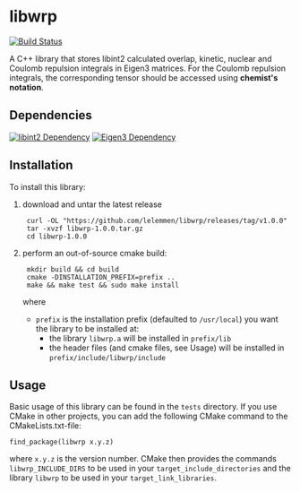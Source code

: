 # libwrp

[![Build Status](https://travis-ci.org/lelemmen/libwrp.svg?branch=master)](https://travis-ci.org/lelemmen/libwrp)

A C++ library that stores libint2 calculated overlap, kinetic, nuclear and Coulomb repulsion integrals in Eigen3 matrices. For the Coulomb repulsion integrals, the corresponding tensor should be accessed using **chemist's notation**.


## Dependencies
[![libint2 Dependency](https://img.shields.io/badge/LibInt-2.3.1+-blue.svg)](https://github.com/evaleev/libint)
[![Eigen3 Dependency](https://img.shields.io/badge/Eigen-3+-blue.svg)](http://eigen.tuxfamily.org/index.php?title=Main_Page)


## Installation
To install this library:
1. download and untar the latest release

        curl -OL "https://github.com/lelemmen/libwrp/releases/tag/v1.0.0"
        tar -xvzf libwrp-1.0.0.tar.gz
        cd libwrp-1.0.0

2. perform an out-of-source cmake build:

        mkdir build && cd build
        cmake -DINSTALLATION_PREFIX=prefix ..
        make && make test && sudo make install


    where
    * `prefix` is the installation prefix (defaulted to `/usr/local`) you want the library to be installed at:
        * the library `libwrp.a` will be installed in `prefix/lib`
        * the header files (and cmake files, see Usage) will be installed in `prefix/include/libwrp/include`


## Usage
Basic usage of this library can be found in the `tests` directory. If you use CMake in other projects, you can add the following CMake command to the CMakeLists.txt-file:

    find_package(libwrp x.y.z)

where `x.y.z` is the version number. CMake then provides the commands `libwrp_INCLUDE_DIRS` to be used in your `target_include_directories` and the library `libwrp` to be used in your `target_link_libraries`.
